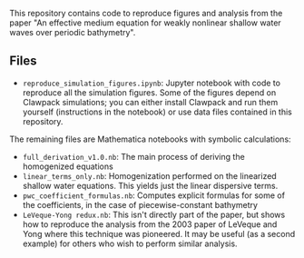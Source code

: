 
This repository contains code to reproduce figures and analysis from the paper "An effective medium equation for weakly nonlinear shallow water waves over periodic bathymetry".

## Files

- `reproduce_simulation_figures.ipynb`: Jupyter notebook with code to reproduce all the simulation figures.  Some of the figures depend on Clawpack simulations; you can either install Clawpack and run them yourself (instructions in the notebook) or use data files contained in this repository.

The remaining files are Mathematica notebooks with symbolic calculations:

- `full_derivation_v1.0.nb`: The main process of deriving the homogenized equations
- `linear_terms_only.nb`: Homogenization performed on the linearized shallow water equations.  This yields just the linear dispersive terms.
- `pwc_coefficient_formulas.nb`: Computes explicit formulas for some of the coefficients, in the case of piecewise-constant bathymetry
- `LeVeque-Yong redux.nb`: This isn't directly part of the paper, but shows how to reproduce the analysis from the 2003 paper of LeVeque and Yong where this technique was pioneered.  It may be useful (as a second example) for others who wish to perform similar analysis.
